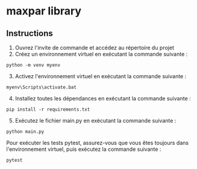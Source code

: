 # maxpar library

## Instructions

1. Ouvrez l'invite de commande et accédez au répertoire du projet
2. Créez un environnement virtuel en exécutant la commande suivante :

```
python -m venv myenv
```

3. Activez l'environnement virtuel en exécutant la commande suivante :

```
myenv\Scripts\activate.bat
```

4. Installez toutes les dépendances en exécutant la commande suivante :

```
pip install -r requirements.txt
```

5. Exécutez le fichier main.py en exécutant la commande suivante :

```
python main.py
```

Pour exécuter les tests pytest, assurez-vous que vous êtes toujours dans l'environnement virtuel, puis exécutez la
commande suivante :

```
pytest
```
